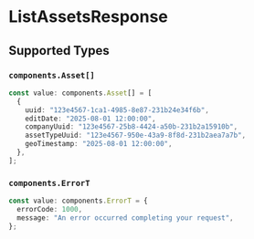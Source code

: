 # ListAssetsResponse


## Supported Types

### `components.Asset[]`

```typescript
const value: components.Asset[] = [
  {
    uuid: "123e4567-1ca1-4985-8e87-231b24e34f6b",
    editDate: "2025-08-01 12:00:00",
    companyUuid: "123e4567-25b8-4424-a50b-231b2a15910b",
    assetTypeUuid: "123e4567-950e-43a9-8f8d-231b2aea7a7b",
    geoTimestamp: "2025-08-01 12:00:00",
  },
];
```

### `components.ErrorT`

```typescript
const value: components.ErrorT = {
  errorCode: 1000,
  message: "An error occurred completing your request",
};
```

